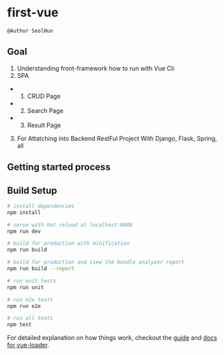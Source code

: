 # first-vue

```
@Author SeolHun
```

## Goal
1. Understanding front-framework how to run with Vue Cli
2. SPA
  - 1. CRUD Page
  - 2. Search Page
  - 3. Result Page
3. For Attatching into Backend RestFul Project With Django, Flask, Spring, all


## Getting started process
## Build Setup

``` bash
# install dependencies
npm install

# serve with hot reload at localhost:8080
npm run dev

# build for production with minification
npm run build

# build for production and view the bundle analyzer report
npm run build --report

# run unit tests
npm run unit

# run e2e tests
npm run e2e

# run all tests
npm test
```

For detailed explanation on how things work, checkout the [guide](http://vuejs-templates.github.io/webpack/) and [docs for vue-loader](http://vuejs.github.io/vue-loader).
